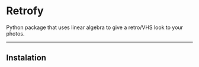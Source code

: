 # Retrofy
Python package that uses linear algebra to give a retro/VHS look to your photos.

---------------------------------------

## Instalation
